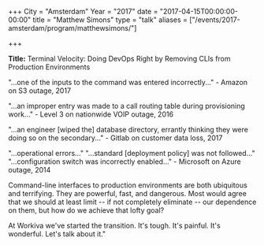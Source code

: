 +++
City = "Amsterdam"
Year = "2017"
date = "2017-04-15T00:00:00-00:00"
title = "Matthew Simons"
type = "talk"
aliases = ["/events/2017-amsterdam/program/matthewsimons/"]

+++

<div class="col-md-12">
<p><strong>Title:</strong> Terminal Velocity: Doing DevOps Right by Removing CLIs from Production Environments</p>

<p>
"...one of the inputs to the command was entered incorrectly..." - Amazon on S3 outage, 2017
</p>
<p>
 "...an improper entry was made to a call routing table during provisioning work..." - Level 3 on nationwide VOIP outage, 2016
 </p>
 <p>
 "...an engineer [wiped the] database directory, errantly thinking they were doing so on the secondary..." - Gitlab on customer data loss, 2017
 </p>
 <p>
 "...operational errors..."
 "...standard [deployment policy] was not followed..." "...configuration switch was incorrectly enabled..." - Microsoft on Azure outage, 2014
 </p>
 <p>
 Command-line interfaces to production environments are both ubiquitous and terrifying. They are powerful, fast, and dangerous. Most would agree that we should at least limit -- if not completely eliminate -- our dependence on them, but how do we achieve that lofty goal?
 </p>
 <p>
 At Workiva we've started the transition. It's tough. It's painful. It's wonderful. Let's talk about it."
</p>

</div>
